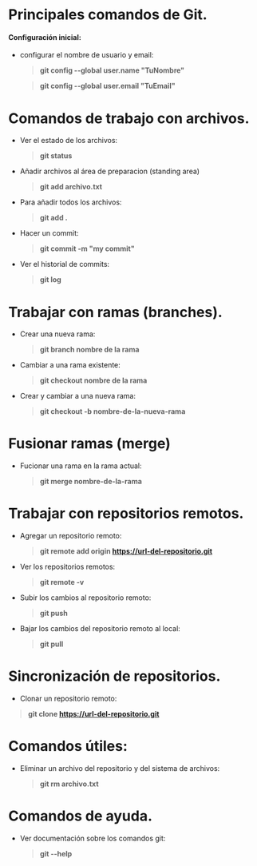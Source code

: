 # Principales comandos de Git.
#### Configuración inicial:
 + configurar el nombre de usuario y email:

   > **git config --global user.name "TuNombre"**

   >**git config --global user.email "TuEmail"**

# Comandos de trabajo con archivos.
 + Ver el estado de los archivos:
   >**git status**
 + Añadir archivos al área de preparacion (standing area)
   >**git add archivo.txt**
 + Para añadir todos los archivos:
   >**git add .**
 + Hacer un commit:
   >**git commit -m "my commit"**
 + Ver el historial de commits:
   >**git log**


# Trabajar con ramas (branches).
 + Crear una nueva rama:
   >**git branch nombre de la rama**
 + Cambiar a una rama existente:
   >**git checkout nombre de la rama**
 + Crear y cambiar a una nueva rama:
   >**git checkout -b nombre-de-la-nueva-rama**


# Fusionar ramas (merge)
 + Fucionar una rama en la rama actual:
   >**git merge nombre-de-la-rama**

# Trabajar con repositorios remotos.
 + Agregar un repositorio remoto:
   >**git remote add origin https://url-del-repositorio.git**
 + Ver los repositorios remotos:
   >**git remote -v**
 + Subir los cambios al repositorio remoto:
   >**git push**
 + Bajar los cambios del repositorio remoto al local:
   >**git pull**


# Sincronización de repositorios.
  + Clonar un repositorio remoto:
   >**git clone https://url-del-repositorio.git**


# Comandos útiles:
 + Eliminar un archivo del repositorio y del sistema de archivos:
   >**git rm archivo.txt**


# Comandos de ayuda.
 + Ver documentación sobre los comandos git:
   >**git --help**

  
   


